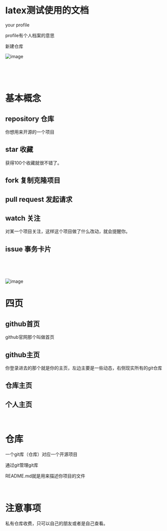 # latex测试使用的文档

your profile

profile有个人档案的意思

新建仓库

​![image](https://assets.b3logfile.com/siyuan/1674093793208/assets/image-20231206222844-sd0glgm.png)​

‍

‍

# 基本概念

## repository 仓库

你想用来开源的一个项目

## star 收藏

获得100个收藏就很不错了。

## fork 复制克隆项目

## pull request 发起请求

## watch 关注

对某一个项目关注，这样这个项目做了什么改动，就会提醒你。

## issue 事务卡片

‍

‍

​![image](https://assets.b3logfile.com/siyuan/1674093793208/assets/image-20231206224149-apmznft.png)​

# 四页

## github首页

github官网那个叫做首页

## github主页

你登录进去的那个就是你的主页，左边主要是一些动态，右侧现实所有的git仓库

## 仓库主页

## 个人主页

‍

# 仓库

一个git库（仓库）对应一个开源项目

通过git管理git库

README.md就是用来描述你项目的文件

‍

# 注意事项

私有仓库收费，只可以自己的朋友或者是自己查看。

‍

‍
